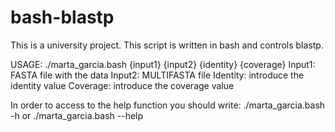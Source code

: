 # bash-blastp
This is a university project. 
This script is written in bash and controls blastp.

USAGE: ./marta_garcia.bash {input1} {input2} {identity} {coverage} 
Input1: FASTA file with the data
Input2: MULTIFASTA file
Identity: introduce the identity value
Coverage: introduce the coverage value 

In order to access to the help function you should write: ./marta_garcia.bash -h or ./marta_garcia.bash --help
